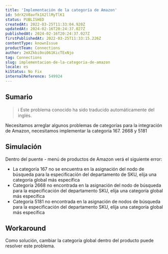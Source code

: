 ```yaml
---
title: 'Implementación de la categoría de Amazon'
id: 5drX2V0avfk1X2llMyTlK1
status: PUBLISHED
createdAt: 2022-03-25T11:33:04.920Z
updatedAt: 2024-02-16T20:24:37.027Z
publishedAt: 2024-02-16T20:24:37.027Z
firstPublishedAt: 2022-03-25T11:33:15.226Z
contentType: knownIssue
productTeam: Connections
author: 2mXZkbi0oi061KicTExNjo
tag: Connections
slug: implementacion-de-la-categoria-de-amazon
locale: es
kiStatus: No Fix
internalReference: 549924
---
```


## Sumario

>ℹ️ Este problema conocido ha sido traducido automáticamente del inglés.



Necesitamos arreglar algunos problemas de categorías para la integración de Amazon, necesitamos implementar la categoría 167. 2668 y 5181



## Simulación



Dentro del puente - menú de productos de Amazon verá el siguiente error:


- La categoría 167 no se encuentra en la asignación del nodo de búsqueda para la especificación del departamento de SKU, elija una categoría global más específica
- Categoría 2668 no encontrada en la asignación del nodo de búsqueda para la especificación del departamento SKU, elija una categoría global más específica
- Categoría 5181 no encontrada en la asignación de nodos de búsqueda para la especificación del departamento SKU, elija una categoría global más específica




## Workaround



Como solución, cambiar la categoría global dentro del producto puede resolver este problema.

